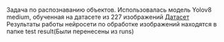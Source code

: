 Задача по распознаванию объектов. Использовалась модель Yolov8 medium, обученная на датасете из 227 изображений [Датасет](https://universe.roboflow.com/plantrecognition-kd7na/plant-recognition-wbhud/dataset/1)
Результаты работы нейросети по обработке изображений находятся в папке test result(Были перенесены из runs)
